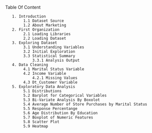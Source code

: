Table Of Content

       1. Introduction
            1.1 Dataset Source
            1.2 About Marketing
       2. First Organization
            2.1 Loading Libraries
            2.2 Loading Dataset
       3. Exploring Dataset
            3.1 Understanding Variables
            3.2 Initial Exploration
            3.3 Statistical Summary
                3.3.1 Analysis Output
       4. Data Cleaning
            4.1 Marital Status Variable
            4.2 Income Variable
                4.2.1 Missing Values
            4.3 Dt_Customer Variable
       5. Exploratory Data Analysis
            5.1 Distributions
            5.2 Barplot for Categorical Variables
            5.3 Bi-Variate Analysis By Boxolot
            5.4 Average Number of Store Purchases by Marital Status
            5.5 Response Percentange
            5.6 Age Distribution By Education
            5.7 Boxplot of Numeric Features
            5.8 Scatter Plot
            5.9 Heatmap
